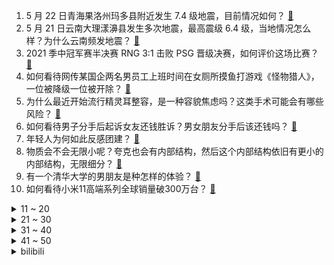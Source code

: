 1. 5 月 22 日青海果洛州玛多县附近发生 7.4 级地震，目前情况如何？ [:link:](https://www.zhihu.com/question/460748606)
2. 5 月 21 日云南大理漾濞县发生多次地震，最高震级 6.4 级，当地情况怎么样？为什么云南频发地震？ [:link:](https://www.zhihu.com/question/460710387)
3. 2021 季中冠军赛半决赛 RNG 3:1 击败 PSG 晋级决赛，如何评价这场比赛？ [:link:](https://www.zhihu.com/question/460694808)
4. 如何看待网传某国企两名男员工上班时间在女厕所摸鱼打游戏《怪物猎人》，一位被降级一位被开除？ [:link:](https://www.zhihu.com/question/460463560)
5. 为什么最近开始流行精灵耳整容，是一种容貌焦虑吗？这类手术可能会有哪些风险？ [:link:](https://www.zhihu.com/question/460614037)
6. 如何看待男子分手后起诉女友还钱胜诉？男女朋友分手后该还钱吗？ [:link:](https://www.zhihu.com/question/460598798)
7. 年轻人为何如此反感团建？ [:link:](https://www.zhihu.com/question/459343916)
8. 物质会不会无限小呢？夸克也会有内部结构，然后这个内部结构依旧有更小的内部结构，无限细分？ [:link:](https://www.zhihu.com/question/453085834)
9. 有一个清华大学的男朋友是种怎样的体验？ [:link:](https://www.zhihu.com/question/30174174)
10. 如何看待小米11高端系列全球销量破300万台？ [:link:](https://www.zhihu.com/question/460645107)
<details>
<summary>11 ~ 20</summary>

11. 大学保安用石头猛砸流浪狗，校方回应「保安处置不当被开除」，合适的处理方式是什么？ [:link:](https://www.zhihu.com/question/460532916)
12. 金融行业的人怎么看《闪闪发光的你》这个综艺？ [:link:](https://www.zhihu.com/question/455159005)
13. 雪糕为什么越卖越贵，你最多能接受几块钱的雪糕？你爱吃的雪糕多少钱？ [:link:](https://www.zhihu.com/question/460502728)
14. 如何看待《谭谈交通》谭乔患抑郁症后面临生活困境，面对抑郁症患者我们该如何相处？ [:link:](https://www.zhihu.com/question/460156746)
15. 突发奇想如果把手机摄影的算法加到全画幅微单上，岂不是直接起飞？ [:link:](https://www.zhihu.com/question/460487304)
16. 如何快速落户上海，上海户口到底有什么好处？ [:link:](https://www.zhihu.com/question/455579654)
17. 国内三大巨头 BAT 为何不开发一个浏览器内核？ [:link:](https://www.zhihu.com/question/30379346)
18. 寝室里有三个卷王是什么感受？ [:link:](https://www.zhihu.com/question/431850162)
19. 你感觉上大学有上高中快乐吗？ [:link:](https://www.zhihu.com/question/454455954)
20. 如何看待 5月21日 荣耀与高通达成合作？对外释放了哪些信息？ [:link:](https://www.zhihu.com/question/460652137)
</details>
<details>
<summary>21 ~ 30</summary>

21. 裸睡时如果地震了怎么办？ [:link:](https://www.zhihu.com/question/23204731)
22. 对专科生来说，专升本没有用是真的吗？ [:link:](https://www.zhihu.com/question/456766596)
23. 20 年前论文称赛格大厦存在「边设计边施工」问题，导致天线震荡大厦晃动等情况，真实情况如何？ [:link:](https://www.zhihu.com/question/460377984)
24. NBA 官方宣布，库里、约基奇和恩比德成为本赛季 MVP 的最终候选人，你心目中的 MVP 是谁? [:link:](https://www.zhihu.com/question/460607116)
25. 你的男朋友做的令你最感动的事情是什么？ [:link:](https://www.zhihu.com/question/22586649)
26. 如何看待沈阳大爷大妈把头挂树上锻炼，会有风险吗？你还见过哪些奇怪的锻炼方式？ [:link:](https://www.zhihu.com/question/460587693)
27. 湖南湘西一小学老师让未捐钱学生排队录像发家长群，强制献爱心可取吗？会带来哪些影响？ [:link:](https://www.zhihu.com/question/460499002)
28. 据报道称“浏览器内核有上千万行代码”，浏览器内核真的很复杂吗？ [:link:](https://www.zhihu.com/question/290767285)
29. 如何看待 IE 浏览器将于 2022 年 6 月 15 日正式停用？还有哪些软件兴起后又退出历史舞台？ [:link:](https://www.zhihu.com/question/460502307)
30. 小学生参观保时捷，教育局称「教学活动，给孩子开拓视野」，你认同这种方式吗？孩子从小接触奢侈品合适吗？ [:link:](https://www.zhihu.com/question/460469192)
</details>
<details>
<summary>31 ~ 40</summary>

31. 突击步枪的弹匣只能装30发子弹，够用吗？ [:link:](https://www.zhihu.com/question/460089638)
32. 如何看待从日本来的「中国高铁时刻图」？ [:link:](https://www.zhihu.com/question/460449331)
33. 如何看待张国立执导的《朝云暮雨》剧组在拍戏长时间封路，阻拦家长接孩子惹众怒 ？什么情况下可以封路？ [:link:](https://www.zhihu.com/question/460494090)
34. 同事怀孕了，我不想再让她蹭车了，我该怎么拒绝？这么做是不是不太好？ [:link:](https://www.zhihu.com/question/423335938)
35. 为什么中国这么多卡宴? [:link:](https://www.zhihu.com/question/459509571)
36. 2021 年 618 有什么值得买的好物？ [:link:](https://www.zhihu.com/question/396495999)
37. 如何看待美国财政部要求，超过 1 万美元的加密数字货币交易向美国国税局报告？ [:link:](https://www.zhihu.com/question/460565715)
38. 你为什么在日常生活中不敢穿的太漂亮？ [:link:](https://www.zhihu.com/question/31434644)
39. 什么是安全淋浴房？如何选购淋浴房？ [:link:](https://www.zhihu.com/question/33569945)
40. 如何评价屈楚萧和张婧仪主演的电影《我要我们在一起》？ [:link:](https://www.zhihu.com/question/455753519)
</details>
<details>
<summary>41 ~ 50</summary>

41. 有哪些枕头值得推荐，好的枕头怎么选择？ [:link:](https://www.zhihu.com/question/27206297)
42. 生活中有哪些带给你惊喜的科技智能产品？ [:link:](https://www.zhihu.com/question/57083905)
43. 数字经济时代，周报还是一个高效的管理制度吗，大家还在写周报吗？ [:link:](https://www.zhihu.com/question/460463321)
44. 有哪些意难平的小说？ [:link:](https://www.zhihu.com/question/444454638)
45. 有没有让人心动的夏天文案？ [:link:](https://www.zhihu.com/question/454237934)
46. 《指环王》里为什么摧毁魔戒时不可以直接用巨鹰运到末日火山？为什么他们非得步行去？ [:link:](https://www.zhihu.com/question/55276529)
47. 有哪些科技业内人士才知道的「卡脖子」难题？ [:link:](https://www.zhihu.com/question/459892523)
48. 如何看待《原神》中的敌人无相之岩? [:link:](https://www.zhihu.com/question/460131449)
49. 一个公考小白，如何备考 22 年的国考？ [:link:](https://www.zhihu.com/question/447760134)
50. 如何评价防弹少年团回归发布单曲Butter？ [:link:](https://www.zhihu.com/question/460629934)
</details><details>
<summary>bilibili</summary>

1. 史上最骚魔法师！(第二集) [:link:](//www.bilibili.com/video/BV1jo4y117Vf)
2. 自制《咳反应功夫灶》 [:link:](//www.bilibili.com/video/BV1WB4y1F786)
3. 日食记翻车18次的巧克力，比丝滑无人能超越我。 [:link:](//www.bilibili.com/video/BV1kB4y1F7fL)
4. 2008年北京奥运会开幕式 [:link:](//www.bilibili.com/video/BV1AN411Z7wf)
5. 人都傻了！这片上来就是皇帝自宫！【阅片无数Ⅱ 03】 [:link:](//www.bilibili.com/video/BV1fK4y197u9)
6. 语文课本里那些“已删节”的原文到底有多厉害？ [:link:](//www.bilibili.com/video/BV1c64y1k7N6)
7. 520告白成功了！介绍我的女朋友！ [:link:](//www.bilibili.com/video/BV1bV411j7t8)
8. 四川网警详解：境外势力如何介入中学生自杀事件？ [:link:](//www.bilibili.com/video/BV16A411g7eg)
9. 饮茶哥：我不干了！ [:link:](//www.bilibili.com/video/BV1w44y1r79C)
10. 超级变变变 [:link:](//www.bilibili.com/video/BV1Sy4y1W7Gc)
<details>
<summary>11 ~ 20</summary>

11. 禁 忌 女 孩 我 不 更 了！ [:link:](//www.bilibili.com/video/BV1MK4y1G79i)
12. 翻车30遍，省了4800，这是我吃过最贵的小饼干！！！ [:link:](//www.bilibili.com/video/BV1gQ4y1R7q8)
13. 退休奥巴马实力翻唱《Shape Of You》！油管鬼畜大神Ziikos来了！ [:link:](//www.bilibili.com/video/BV1R64y1d7wY)
14. 大结局！我们现在的幸福生活就是它的续集！9.3高燃民国历史剧《觉醒年代》P12 [:link:](//www.bilibili.com/video/BV1af4y1Y7ax)
15. 【vlog】四万块的摩托车送给你，你要不要啊？ [:link:](//www.bilibili.com/video/BV1Tf4y1h7nr)
16. 这是帅小伙吃过最好吃的烧烤“炭烧响螺”不信的话请你试试！ [:link:](//www.bilibili.com/video/BV1kV411j7AM)
17. 这个挑战玩的有点大了！ [:link:](//www.bilibili.com/video/BV1p54y1L7SZ)
18. 【毕导】复旦团队用喝茶看见人体经络？我喝了一桶茶，你猜我看见了啥？ [:link:](//www.bilibili.com/video/BV15q4y1E7Mn)
19. 光 学 隐 形，就是有点费手 [:link:](//www.bilibili.com/video/BV1u64y1y7AE)
20. 【暴走大事件第八季】08 榜一竟成打榜“受害者”哭诉遭遇，小潮院长杜海皇挑战最难“暴走副本”（蓝） [:link:](//www.bilibili.com/video/BV1bQ4y1R7Yp)
</details>
<details>
<summary>21 ~ 30</summary>

21. “兄弟，再挺会儿啊……兄弟，兄弟……” [:link:](//www.bilibili.com/video/BV1WA411g7Ub)
22. 把“一日男友”彻底玩坏！ [:link:](//www.bilibili.com/video/BV1cv411L7B2)
23. 这个杀手也太温柔了吧 我真的哭死 [:link:](//www.bilibili.com/video/BV18B4y1F7ok)
24. 云朵收藏家 [:link:](//www.bilibili.com/video/BV1nf4y1Y7Wx)
25. 【杨颜】如何看懂明日方舟的游戏剧情#0 初探泰拉 [:link:](//www.bilibili.com/video/BV14B4y1F7To)
26. 豆瓣9.6，权威网站认证必看神剧！世界评分最高的电视剧《绝命毒师》第一季1-4 [:link:](//www.bilibili.com/video/BV1uf4y1h71j)
27. 男朋友背着我都买了啥啊？ [:link:](//www.bilibili.com/video/BV16K4y197bN)
28. 从恋爱到出轨总共分几步？《今日谭法》法制小剧场520特别篇 [:link:](//www.bilibili.com/video/BV1rh411v7qW)
29. 最 强 卧 底 王 ！ [:link:](//www.bilibili.com/video/BV1my4y1W77P)
30. 习近平：开工！ 普京：启动！ [:link:](//www.bilibili.com/video/BV1kK4y197st)
</details>
<details>
<summary>31 ~ 40</summary>

31. 华农兄弟：兄弟家的野杨梅熟了，摘点回来吃，顺便去游个泳 [:link:](//www.bilibili.com/video/BV1GQ4y1R7Qn)
32. 人民不应该忘记他，国家不应该忘记他，一个国家不应该没有了英雄和模范。他舍弃了全部家当建抗战博物馆，其心可嘉，其行亦奖。 [:link:](//www.bilibili.com/video/BV17V411j7Kw)
33. 单 身 狗 之 怒！ [:link:](//www.bilibili.com/video/BV1Eh411v7Bz)
34. 【荒野大彪客】决战鹅城 [:link:](//www.bilibili.com/video/BV1S5411u7H7)
35. 《原神》优菈手书「骄傲的荣光」 [:link:](//www.bilibili.com/video/BV1e5411u7QD)
36. 【时代少年团】春游vlog大放送 [:link:](//www.bilibili.com/video/BV1b54y1L7JA)
37. 【low君】《十大台偶OST》：盘点那些前奏一响你DNA就会动的金曲 [:link:](//www.bilibili.com/video/BV1L54y1V7us)
38. “战胜”肺癌后，他在下水道捡了个魅魔姐姐 [:link:](//www.bilibili.com/video/BV1W44y1r71G)
39. 【谭晶】《恋爱循环》来啦！我把我最不会唱歌的一面拿出来了… [:link:](//www.bilibili.com/video/BV13K4y1G7Gy)
40. 【AI演技大赏】内娱要变天了，机器人或将取代人类 [:link:](//www.bilibili.com/video/BV1SB4y1F7Ky)
</details>
<details>
<summary>41 ~ 50</summary>

41. 【神兵小将】东方大小姐和南宫大少爷的反派生涯2.0 [:link:](//www.bilibili.com/video/BV1Uy4y1W71k)
42. 重磅料理，自制意大利旋风脆皮烤五花，配上一颗大蒜瞬间引爆味蕾 [:link:](//www.bilibili.com/video/BV1cA411V7D2)
43. 【1900】人民万岁！中原逐鹿最后一击《淮海战役》精讲 后篇 [:link:](//www.bilibili.com/video/BV1kQ4y1o7rC)
44. 为什么男人不讨厌绿茶，而女人却反感 [:link:](//www.bilibili.com/video/BV1bB4y1F7VE)
45. 靠谱盘点120：双杀DK！RNG成功晋级淘汰赛，韩国观众抗议赛制：凭什么第二名先打？ [:link:](//www.bilibili.com/video/BV1Y44y1r7Vn)
46. 高考应援原创曲  《不负韶光》（Hanser&Q酱 ） [:link:](//www.bilibili.com/video/BV1ZB4y1F7xK)
47. 一 生 清 贫 怎 敢 入 繁 华 [:link:](//www.bilibili.com/video/BV1YN411Z7uB)
48. 一人独享99元肯德基全家桶，试试到底能不能吃饱 [:link:](//www.bilibili.com/video/BV1A64y1y7L2)
49. “卍 解” [:link:](//www.bilibili.com/video/BV1SQ4y1o7ub)
50. LOL最诡异“空城计”套路！来自千里之外的折磨！【有点骚东西】 [:link:](//www.bilibili.com/video/BV1VV411j7zk)
</details>
<details>
<summary>51 ~ 60</summary>

51. 曹 县 [:link:](//www.bilibili.com/video/BV1f54y1G7rU)
52. 【官方MV】G.E.M.邓紫棋《好想好想你》 [:link:](//www.bilibili.com/video/BV1EQ4y1R7s6)
53. 520愿有情人都被温柔以待 [:link:](//www.bilibili.com/video/BV1sK4y197s5)
54. 赛  博  饮  茶 [:link:](//www.bilibili.com/video/BV1864y1y7KF)
55. MAGA回来了！85%共和党选民支持懂王胜过共和党 [:link:](//www.bilibili.com/video/BV17v411L7nh)
56. 男生超会穿衣服是一种怎样的体验！ [:link:](//www.bilibili.com/video/BV1oK4y1A735)
57. 感受下暴力快递！三万八千元的魔方就这么炸了！！！ [:link:](//www.bilibili.com/video/BV1rQ4y1o76d)
58. 22岁辅警被拖行1600多米牺牲 [:link:](//www.bilibili.com/video/BV1db4y1f7o1)
59. 一言不合就回旋爆头！ 季均9.0高分悬疑剧回归！《九号秘事》S6E1 [:link:](//www.bilibili.com/video/BV1mv41157a8)
60. 【国家级朗诵】两面包夹芝士 [:link:](//www.bilibili.com/video/BV1bB4y1F7wW)
</details>
<details>
<summary>61 ~ 70</summary>

61. 【原神手书】胡桃个人向-《起风了》 [:link:](//www.bilibili.com/video/BV1qb4y1o7jK)
62. 【4K60FPS】泰勒Taylor Swift《Love story》超梦幻现场！祝大家520快乐！ [:link:](//www.bilibili.com/video/BV18q4y1E7zE)
63. 超勇!把嘎子直播间的酒全部喝一遍，我整个人都变逊了！ [:link:](//www.bilibili.com/video/BV1Tq4y1E7J3)
64. 消化一下：巴以闹这么大，背后的剧本该怎么读？ [:link:](//www.bilibili.com/video/BV1j54y1V7BL)
65. 【懂点儿啥】网红冰淇淋“钟薛高”凭什么卖这么贵？ [:link:](//www.bilibili.com/video/BV1K84y1F7xq)
66. “铁皮棺材”内生活69年，世界上最后一个“铁肺”人 [:link:](//www.bilibili.com/video/BV1n54y1L7Qx)
67. 珍贵影像！八路军作战现场首次4K+AI上色修复 [:link:](//www.bilibili.com/video/BV19q4y1772r)
68. 《崩坏3》4.9版本前瞻直播录像 [:link:](//www.bilibili.com/video/BV14V411j7jq)
69. 雨后的晴天，又是抓粉丝的一天。 [:link:](//www.bilibili.com/video/BV1u64y1y7mH)
70. 说了♂再见 [:link:](//www.bilibili.com/video/BV1wQ4y1o7Xr)
</details>
<details>
<summary>71 ~ 80</summary>

71. 借交大学生卡花43元畅吃交大食堂，连吃2层楼十几个档口，太满足！ [:link:](//www.bilibili.com/video/BV1444y1r7FK)
72. 【郎朗】海 上 东 北 钢 琴 师 [:link:](//www.bilibili.com/video/BV1aq4y177bX)
73. 【逗鱼时刻】第302期 炉石主播的恋爱小课堂 [:link:](//www.bilibili.com/video/BV1vK4y197To)
74. 四川遍地大熊猫实锤，真的是一群嘤嘤怪 [:link:](//www.bilibili.com/video/BV1rB4y1F7QQ)
75. 有理有据！遇飞机延误女乘客教科书式维权 [:link:](//www.bilibili.com/video/BV1z5411u7e6)
76. 【电竞星快报】为什么说输三把是好事，只是希望...（第三季18期） [:link:](//www.bilibili.com/video/BV1so4y117U8)
77. 毕业前我被求婚啦！以为只是普通的一天，没想到突然被求婚了！原来这就是被求婚的感觉哈哈哈 [:link:](//www.bilibili.com/video/BV1zA411g7qF)
78. 厨师长教你："火爆猪小肠"的家常做法，鲜辣爽脆，开胃下饭 [:link:](//www.bilibili.com/video/BV17v411L7AD)
79. 【医学博士】爱出汗是虚吗？I 出多少汗才是健康标准？ [:link:](//www.bilibili.com/video/BV1bN411Z7T9)
80. 【中国网游史】2020中国游戏公司财报分析（新兴企业篇） [:link:](//www.bilibili.com/video/BV1vA411g7XT)
</details>
<details>
<summary>81 ~ 90</summary>

81. 张口就是满分作文 [:link:](//www.bilibili.com/video/BV1K54y1L72H)
82. “每当我撑不下去的时候，我就会打开这个视频” [:link:](//www.bilibili.com/video/BV1h64y1y7A1)
83. 【凤凰传奇翻唱《好运来》】快进来许愿！曾毅超燃rap带你好运爆不完！ [:link:](//www.bilibili.com/video/BV1aB4y1F7T8)
84. 单身的朋友教你谈恋爱 [:link:](//www.bilibili.com/video/BV1Rq4y177TR)
85. 【小泽】iPad Pro 12.9评测：最强屏幕遇上M1直接起飞 [:link:](//www.bilibili.com/video/BV1dN411o7b4)
86. 抓住一只直男，把他变成性感御姐！ [:link:](//www.bilibili.com/video/BV1NN411Z7Jy)
87. 高 ping 玩 家 现 状 [:link:](//www.bilibili.com/video/BV1x44y1r7cf)
88. 剧TOP：豆瓣9.6，无与伦比的日剧巅峰之作《白色巨塔》全解读（第一回） [:link:](//www.bilibili.com/video/BV1c64y1k7cd)
89. 男友第一视角的约会 | 上海网红餐厅到底如何？ [:link:](//www.bilibili.com/video/BV1hb4y1o7Zo)
90. 我认输了，而且输的很彻底！ [:link:](//www.bilibili.com/video/BV1Fv411L7Bh)
</details>
<details>
<summary>91 ~ 100</summary>

91. 台主持人讽刺：看好了世界，台湾只示范一次！ [:link:](//www.bilibili.com/video/BV1Av411L7CW)
92. 一步之遥！《完美假期》解说11 [:link:](//www.bilibili.com/video/BV1Ko4y117Sd)
93. 街头整蛊挑战：出现在停车场的大号钢铁死侍手办 [:link:](//www.bilibili.com/video/BV14f4y1Y7Sg)
94. 撩  到  你  腿  软❤有谁能拒绝的了坏女人~ [:link:](//www.bilibili.com/video/BV1Fv411L7pH)
95. 【音量拉满】真爆炸现场！用《追梦赤子心》打开《奇迹再现》居然这么燃？！ [:link:](//www.bilibili.com/video/BV18K4y1G7BZ)
96. 成都“最便宜的炸鸡自助”，19.9元随便吃，有人连吃9盘，遇到能吃的老板人均赔10元 [:link:](//www.bilibili.com/video/BV1CB4y1F7rX)
97. 试吃密毛龙虾，刺身极品，做一个超大的龙虾球，后悔死了 [:link:](//www.bilibili.com/video/BV1mA411G7Jv)
98. 【小学生沙雕作文】看完当场裂开！吃饭喝水慎入！ [:link:](//www.bilibili.com/video/BV16A411g7zu)
99. 这条视频请分享给男生 有手就会的拍照技巧 [:link:](//www.bilibili.com/video/BV1p54y1L7x3)
100. 新垣结衣嫁给了曹县人？ [:link:](//www.bilibili.com/video/BV1sh411v7TD)
</details></details>